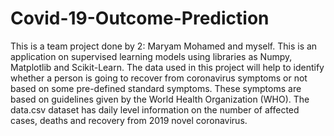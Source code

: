 # Covid-19-Outcome-Prediction
This is a team project done by 2: Maryam Mohamed and myself. This is an application on supervised learning models using libraries as Numpy, Matplotlib and Scikit-Learn. The data used in this project will help to identify whether a person is going to recover from coronavirus symptoms or not based on some pre-defined standard symptoms. These symptoms are based on guidelines given by the World Health Organization (WHO).
The data.csv dataset has daily level information on the number of affected cases, deaths and recovery from 2019 novel coronavirus. 
